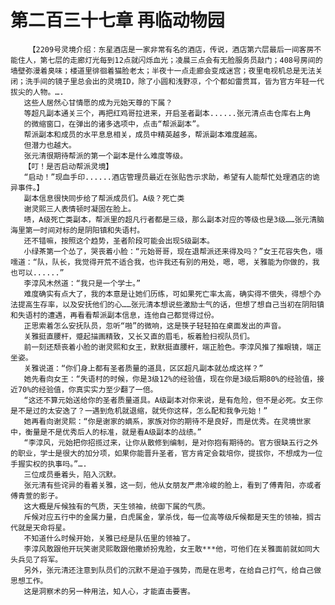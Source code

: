 # 第二百三十七章 再临动物园
        【2209号灵境介绍：东星酒店是一家非常有名的酒店，传说，酒店第六层最后一间客房不能住人，第七层的走廊灯光每到12点就闪烁血光；凌晨三点会有无脸服务员敲门；408号房间的墙壁弥漫着臭味；楼道里徘徊着猫脸老太；半夜十一点走廊会变成迷宫；夜里电视机总是无法关闭；洗手间的镜子里总会出的灵境ID，除了小圆和浅野凉，个个都如雷贯耳，皆为官方年轻一代拔尖的人物。….
       这些人居然心甘情愿的成为元始天尊的下属？
       等超凡副本通关三个，再把红鸡哥拉进来，开启圣者副本......张元清点击仓库右上角
       的微缩窗口，在弹出的诸多选项中，点击“帮派副本”。
       帮派副本和成员的水平息息相关，成员中精英越多，帮派副本难度越高。
       但潜力也越大。
       张元清很期待帮派的第一个副本是什么难度等级。
       【叮！是否启动帮派灵境】
       “启动！”现血手印......酒店管理员最近在张贴告示求助，希望有人能帮忙处理酒店的诡异事件。】
       副本信息很快同步给了帮派成员们。A级？死亡类
       谢灵熙三人表情顿时凝固在脸上。
       啧，A级死亡类副本，帮派里的超凡行者都是三级，那么副本对应的等级也是3级……张元清脑海里第一时间对标的是阴阳镇和失语村。
       还不错嘛，按照这个趋势，圣者阶段可能会出现S级副本。
       小绿茶第一个怂了，哭丧着小脸：“元始哥哥，现在退帮派还来得及吗？”女王花容失色，嗫嚅道：“队，队长，我觉得开荒不适合我，也许我还有别的用处，嗯，嗯，关雅能为你做的，我也可以......”
       李淳风木然道：“我只是一个学士。”
       难度确实有点大了，我的本意是让她们历练，可如果死亡率太高，确实得不偿失，得想个办法提高生存率，以及安抚他们的心……张元清本想说些激励士气的话，但想了想自己当初在阴阳镇和失语村的遭遇，再看看帮派副本信息，连他自己都觉得过份。
       正思索着怎么安抚队员，忽听“啪”的微响，这是筷子轻轻拍在桌面发出的声音。
       关雅挺直腰杆，蹙起描画精致，又长又直的眉毛，板着脸扫视队员们。
       前一刻还颓丧着小脸的谢灵熙和女王，默默挺直腰杆，端正脸色。李淳风推了推眼镜，端正坐姿。
       关雅说道：“你们身上都有圣者质量的道具，区区超凡副本就怂成这样？”
       她先看向女王：“失语村的时候，你是3级12%的经验值，现在你是3级后期80%的经验值，接近70%的经验值，你真实实力至少翻了一倍。
       “这还不算元始送给你的圣者质量道具。A级副本对你来说，是有危险，但不是必死。女王你是不是过的太安逸了？一遇到危机就退缩，就凭你这样，怎么配和我争元始！”
       她再看向谢灵熙：“你是谢家的嫡系，家族对你的期待不是良好，而是优秀。在灵境世家中，衡量是不是优秀后人的标准，就是看A级副本的战绩。”
       “李淳风，元始把你招揽过来，让你从散修到编制，是对你抱有期待的。官方很缺五行之外的职业，学士是很大的加分项，如果你能晋升圣者，官方肯定会栽培你，提拔你，不想成为一位手握实权的执事吗。”….
       三位成员垂着头，陷入沉默。
       张元清有些诧异的看着关雅，这一刻，他从女朋友严肃冷峻的脸上，看到了傅青阳，亦或者傅青萱的影子。
       这大概是斥候独有的气质，天生领袖，统御下属的气质。
       斥候对应五行中的金属力量，白虎属金，掌杀伐，每一位高等级斥候都是天生的领袖，搁古代就是天命将星。
       不知道什么时候开始，关雅已经是队伍里的领袖了。
       李淳风敢跟他开玩笑谢灵熙敢跟他撒娇扮鬼脸，女王敢***他，可他们在关雅面前就如同大头兵见了将军。
       另外，张元清还注意到队员们的沉默不是迫于强势，而是在思考，在给自己打气，给自己做思想工作。
       这是洞察术的另一种用法，知人心，才能直击要害。